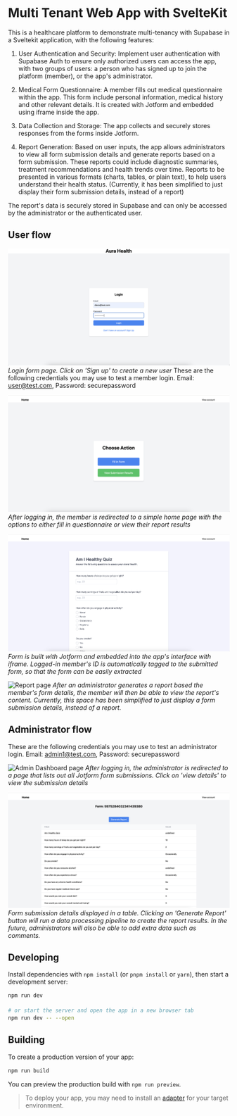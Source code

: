 # Multi Tenant Web App with SvelteKit

This is a healthcare platform to demonstrate multi-tenancy with Supabase in a Sveltekit application, with 
the following features:

1. User Authentication and Security:
Implement user authentication with Supabase Auth to ensure only authorized users can access the app, with two groups of users: a person who has signed up to join the platform (member), or the app's administrator.

2. Medical Form Questionnaire:
A member fills out medical questionnaire within the app. This form include personal information, medical history and other relevant details. It is created with Jotform and embedded using iframe inside the app.

3. Data Collection and Storage:
The app collects and securely stores responses from the forms inside Jotform.

4. Report Generation:
Based on user inputs, the app allows administrators to view all form submission details and generate reports based on a form submission. These reports could include diagnostic summaries, treatment recommendations and health trends over time. Reports to be presented in various formats (charts, tables, or plain text), to help users understand their health status. (Currently, it has been simplified to just display their form submission details, instead of a report)

The report's data is securely stored in Supabase and can only be accessed by the administrator or the authenticated user.

## User flow
![User login page](./images/aura-user-login.png)
*Login form page. Click on 'Sign up' to create a new user*
These are the following credentials you may use to test a member login. 
Email: user@test.com, Password: securepassword

![Home page](./images/aura-home.png)
*After logging in, the member is redirected to a simple home page with the options to either fill in questionnaire or view their report results*

![Form page](./images/aura-jotform.png)
*Form is built with Jotform and embedded into the app's interface with iframe. Logged-in member's ID is automatically tagged to the submitted form, so that the form can be easily extracted*

![Report page](./images/aura-report.png)
*After an administrator generates a report based the member's form details, the member will then be able to view the report's content. Currently, this space has been simplified to just display a form submission details, instead of a report.*

## Administrator flow
These are the following credentials you may use to test an administrator login. 
Email: admin1@test.com, Password: securepassword

![Admin Dashboard page](./images/aura-admin-dashboard.png)
*After logging in, the administrator is redirected to a page that lists out all Jotform form submissions. Click on 'view details' to view the submission details*

![Form  page](./images/aura-form-details.png)
*Form submission details displayed in a table. Clicking on 'Generate Report' button will run a data processing pipeline to create the report results. In the future, administrators will also be able to add extra data such as comments.*

## Developing

Install dependencies with `npm install` (or `pnpm install` or `yarn`), then start a development server:

```bash
npm run dev

# or start the server and open the app in a new browser tab
npm run dev -- --open
```

## Building

To create a production version of your app:

```bash
npm run build
```

You can preview the production build with `npm run preview`.

> To deploy your app, you may need to install an [adapter](https://kit.svelte.dev/docs/adapters) for your target environment.
